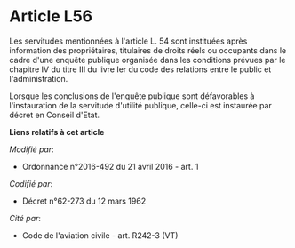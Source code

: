 # Article L56

Les servitudes mentionnées à l'article L. 54 sont instituées après information des propriétaires, titulaires de droits réels
ou occupants dans le cadre d'une enquête publique organisée dans les conditions prévues par le chapitre IV du titre III du
livre Ier du code des relations entre le public et l'administration. 

Lorsque les conclusions de l'enquête publique sont défavorables à l'instauration de la servitude d'utilité publique, celle-ci
est instaurée par décret en Conseil d'Etat.

**Liens relatifs à cet article**

_Modifié par_:

  - Ordonnance n°2016-492 du 21 avril 2016 - art. 1

_Codifié par_:

  - Décret n°62-273 du 12 mars 1962

_Cité par_:

  - Code de l'aviation civile - art. R242-3 (VT)
